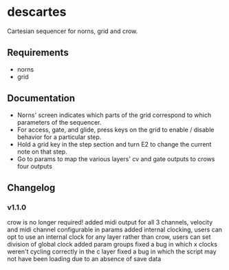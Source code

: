# descartes
Cartesian sequencer for norns, grid and crow. 

## Requirements
- norns
- grid

## Documentation
- Norns' screen indicates which parts of the grid correspond to which parameters of the sequencer.
- For access, gate, and glide, press keys on the grid to enable / disable behavior for a particular step.
- Hold a grid key in the step section and turn E2 to change the current note on that step.
- Go to params to map the various layers' cv and gate outputs to crows four outputs

## Changelog
### v1.1.0
crow is no longer required!
added midi output for all 3 channels, velocity and midi channel configurable in params
added internal clocking, users can opt to use an internal clock for any layer rather than crow, users can set division of global clock
added param groups
fixed a bug in which x clocks weren't cycling correctly in the c layer
fixed a bug in which the script may not have been loading due to an absence of save data
